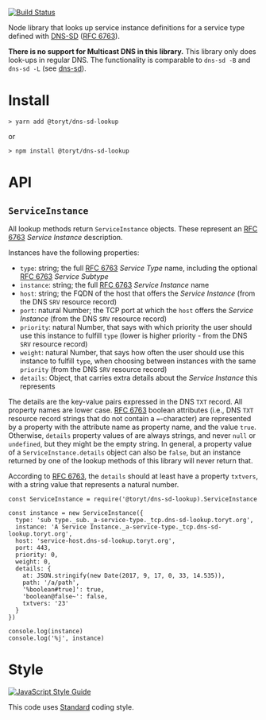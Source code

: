 [![Build Status](https://travis-ci.org/Toryt/dns-sd-lookup.svg?branch=master)](https://travis-ci.org/Toryt/dns-sd-lookup)

Node library that looks up service instance definitions for a service type defined with [DNS-SD] ([RFC 6763]).

**There is no support for Multicast DNS in this library.** This library
only does look-ups in regular DNS. The functionality is comparable to
`dns-sd -B` and `dns-sd -L` (see [dns-sd]). 





Install
=======

    > yarn add @toryt/dns-sd-lookup

or

    > npm install @toryt/dns-sd-lookup





API
===

`ServiceInstance`
-----------------

All lookup methods return `ServiceInstance` objects. These represent an [RFC 6763] _Service Instance_ description.

Instances have the following properties:

- `type`: string; the full [RFC 6763] _Service Type_ name, including the optional [RFC 6763] _Service Subtype_
- `instance`: string; the full [RFC 6763] _Service Instance_ name
- `host`: string; the FQDN of the host that offers the _Service Instance_ (from the DNS `SRV` resource record)
- `port`: natural Number; the TCP port at which the `host` offers the _Service Instance_ (from the DNS `SRV` resource record)
- `priority`: natural Number, that says with which priority the user should use this instance to fulfill `type`
  (lower is higher priority - from the DNS `SRV` resource record)
- `weight`:  natural Number, that says how often the user should use this instance to fulfill `type`, when
  choosing between instances with the same `priority` (from the DNS `SRV` resource record) 
- `details`: Object, that carries extra details about the _Service Instance_ this represents

The details are the key-value pairs expressed in the DNS `TXT` record. All property names are lower case.
[RFC 6763] boolean attributes (i.e., DNS `TXT` resource record strings that do not contain a `=`-character) are 
represented by a property with the attribute name as property name, and the value `true`. Otherwise, `details` property 
values of are always strings, and never `null` or `undefined`, but they might be the empty string. In general, a
property value of a `ServiceInstance.details` object can also be `false`, but an instance returned by one of the
lookup methods of this library will never return that.

According to [RFC 6763], the `details` should at least have a property `txtvers`, with a string value that represents a 
natural number.
 
    const ServiceInstance = require('@toryt/dns-sd-lookup).ServiceInstance

    const instance = new ServiceInstance({
      type: 'sub type._sub._a-service-type._tcp.dns-sd-lookup.toryt.org',
      instance: 'A Service Instance._a-service-type._tcp.dns-sd-lookup.toryt.org',
      host: 'service-host.dns-sd-lookup.toryt.org',
      port: 443,
      priority: 0,
      weight: 0,
      details: {
        at: JSON.stringify(new Date(2017, 9, 17, 0, 33, 14.535)),
        path: '/a/path',
        '%boolean#true]': true,
        'boolean@false~': false,
        txtvers: '23'
      }
    })

    console.log(instance)
    console.log('%j', instance)



Style
=====

[![JavaScript Style Guide](https://cdn.rawgit.com/standard/standard/master/badge.svg)](https://github.com/standard/standard)

This code uses [Standard] coding style.





[DNS-SD]: http://www.dns-sd.org
[RFC 6763]: https://www.ietf.org/rfc/rfc6763.txt
[dns-sd]: https://developer.apple.com/legacy/library/documentation/Darwin/Reference/ManPages/man1/dns-sd.1.html
[Standard]: https://standardjs.com
